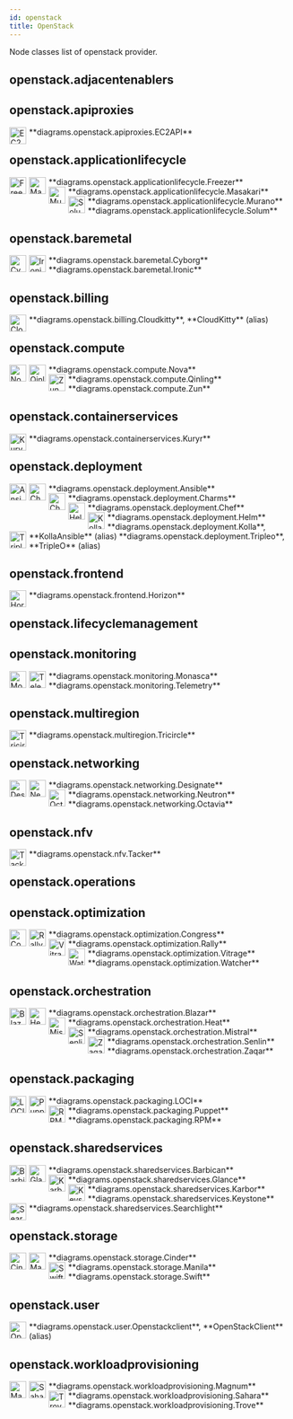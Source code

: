 ```yaml
---
id: openstack
title: OpenStack
---
```


Node classes list of openstack provider.

## openstack.adjacentenablers


## openstack.apiproxies


<img width="30" src="/img/resources/openstack/apiproxies/ec2api.png" alt="EC2API" style="float: left; padding-right: 5px;" >
**diagrams.openstack.apiproxies.EC2API**

## openstack.applicationlifecycle


<img width="30" src="/img/resources/openstack/applicationlifecycle/freezer.png" alt="Freezer" style="float: left; padding-right: 5px;" >
**diagrams.openstack.applicationlifecycle.Freezer**

<img width="30" src="/img/resources/openstack/applicationlifecycle/masakari.png" alt="Masakari" style="float: left; padding-right: 5px;" >
**diagrams.openstack.applicationlifecycle.Masakari**

<img width="30" src="/img/resources/openstack/applicationlifecycle/murano.png" alt="Murano" style="float: left; padding-right: 5px;" >
**diagrams.openstack.applicationlifecycle.Murano**

<img width="30" src="/img/resources/openstack/applicationlifecycle/solum.png" alt="Solum" style="float: left; padding-right: 5px;" >
**diagrams.openstack.applicationlifecycle.Solum**

## openstack.baremetal


<img width="30" src="/img/resources/openstack/baremetal/cyborg.png" alt="Cyborg" style="float: left; padding-right: 5px;" >
**diagrams.openstack.baremetal.Cyborg**

<img width="30" src="/img/resources/openstack/baremetal/ironic.png" alt="Ironic" style="float: left; padding-right: 5px;" >
**diagrams.openstack.baremetal.Ironic**

## openstack.billing


<img width="30" src="/img/resources/openstack/operations/billing/cloudkitty.png" alt="Cloudkitty" style="float: left; padding-right: 5px;" >
**diagrams.openstack.billing.Cloudkitty**, **CloudKitty** (alias)

## openstack.compute


<img width="30" src="/img/resources/openstack/compute/nova.png" alt="Nova" style="float: left; padding-right: 5px;" >
**diagrams.openstack.compute.Nova**

<img width="30" src="/img/resources/openstack/compute/qinling.png" alt="Qinling" style="float: left; padding-right: 5px;" >
**diagrams.openstack.compute.Qinling**

<img width="30" src="/img/resources/openstack/compute/zun.png" alt="Zun" style="float: left; padding-right: 5px;" >
**diagrams.openstack.compute.Zun**

## openstack.containerservices


<img width="30" src="/img/resources/openstack/adjacentenablers/containerservices/kuryr.png" alt="Kuryr" style="float: left; padding-right: 5px;" >
**diagrams.openstack.containerservices.Kuryr**

## openstack.deployment


<img width="30" src="/img/resources/openstack/lifecyclemanagement/deployment/ansible.png" alt="Ansible" style="float: left; padding-right: 5px;" >
**diagrams.openstack.deployment.Ansible**

<img width="30" src="/img/resources/openstack/lifecyclemanagement/deployment/charms.png" alt="Charms" style="float: left; padding-right: 5px;" >
**diagrams.openstack.deployment.Charms**

<img width="30" src="/img/resources/openstack/lifecyclemanagement/deployment/chef.png" alt="Chef" style="float: left; padding-right: 5px;" >
**diagrams.openstack.deployment.Chef**

<img width="30" src="/img/resources/openstack/lifecyclemanagement/deployment/helm.png" alt="Helm" style="float: left; padding-right: 5px;" >
**diagrams.openstack.deployment.Helm**

<img width="30" src="/img/resources/openstack/lifecyclemanagement/deployment/kolla.png" alt="Kolla" style="float: left; padding-right: 5px;" >
**diagrams.openstack.deployment.Kolla**, **KollaAnsible** (alias)

<img width="30" src="/img/resources/openstack/lifecyclemanagement/deployment/tripleo.png" alt="Tripleo" style="float: left; padding-right: 5px;" >
**diagrams.openstack.deployment.Tripleo**, **TripleO** (alias)

## openstack.frontend


<img width="30" src="/img/resources/openstack/frontend/horizon.png" alt="Horizon" style="float: left; padding-right: 5px;" >
**diagrams.openstack.frontend.Horizon**

## openstack.lifecyclemanagement


## openstack.monitoring


<img width="30" src="/img/resources/openstack/operations/monitoring/monasca.png" alt="Monasca" style="float: left; padding-right: 5px;" >
**diagrams.openstack.monitoring.Monasca**

<img width="30" src="/img/resources/openstack/operations/monitoring/telemetry.png" alt="Telemetry" style="float: left; padding-right: 5px;" >
**diagrams.openstack.monitoring.Telemetry**

## openstack.multiregion


<img width="30" src="/img/resources/openstack/operations/multiregion/tricircle.png" alt="Tricircle" style="float: left; padding-right: 5px;" >
**diagrams.openstack.multiregion.Tricircle**

## openstack.networking


<img width="30" src="/img/resources/openstack/networking/designate.png" alt="Designate" style="float: left; padding-right: 5px;" >
**diagrams.openstack.networking.Designate**

<img width="30" src="/img/resources/openstack/networking/neutron.png" alt="Neutron" style="float: left; padding-right: 5px;" >
**diagrams.openstack.networking.Neutron**

<img width="30" src="/img/resources/openstack/networking/octavia.png" alt="Octavia" style="float: left; padding-right: 5px;" >
**diagrams.openstack.networking.Octavia**

## openstack.nfv


<img width="30" src="/img/resources/openstack/adjacentenablers/nfv/tacker.png" alt="Tacker" style="float: left; padding-right: 5px;" >
**diagrams.openstack.nfv.Tacker**

## openstack.operations


## openstack.optimization


<img width="30" src="/img/resources/openstack/operations/optimization/congress.png" alt="Congress" style="float: left; padding-right: 5px;" >
**diagrams.openstack.optimization.Congress**

<img width="30" src="/img/resources/openstack/operations/optimization/rally.png" alt="Rally" style="float: left; padding-right: 5px;" >
**diagrams.openstack.optimization.Rally**

<img width="30" src="/img/resources/openstack/operations/optimization/vitrage.png" alt="Vitrage" style="float: left; padding-right: 5px;" >
**diagrams.openstack.optimization.Vitrage**

<img width="30" src="/img/resources/openstack/operations/optimization/watcher.png" alt="Watcher" style="float: left; padding-right: 5px;" >
**diagrams.openstack.optimization.Watcher**

## openstack.orchestration


<img width="30" src="/img/resources/openstack/orchestration/blazar.png" alt="Blazar" style="float: left; padding-right: 5px;" >
**diagrams.openstack.orchestration.Blazar**

<img width="30" src="/img/resources/openstack/orchestration/heat.png" alt="Heat" style="float: left; padding-right: 5px;" >
**diagrams.openstack.orchestration.Heat**

<img width="30" src="/img/resources/openstack/orchestration/mistral.png" alt="Mistral" style="float: left; padding-right: 5px;" >
**diagrams.openstack.orchestration.Mistral**

<img width="30" src="/img/resources/openstack/orchestration/senlin.png" alt="Senlin" style="float: left; padding-right: 5px;" >
**diagrams.openstack.orchestration.Senlin**

<img width="30" src="/img/resources/openstack/orchestration/zaqar.png" alt="Zaqar" style="float: left; padding-right: 5px;" >
**diagrams.openstack.orchestration.Zaqar**

## openstack.packaging


<img width="30" src="/img/resources/openstack/lifecyclemanagement/packaging/loci.png" alt="LOCI" style="float: left; padding-right: 5px;" >
**diagrams.openstack.packaging.LOCI**

<img width="30" src="/img/resources/openstack/lifecyclemanagement/packaging/puppet.png" alt="Puppet" style="float: left; padding-right: 5px;" >
**diagrams.openstack.packaging.Puppet**

<img width="30" src="/img/resources/openstack/lifecyclemanagement/packaging/rpm.png" alt="RPM" style="float: left; padding-right: 5px;" >
**diagrams.openstack.packaging.RPM**

## openstack.sharedservices


<img width="30" src="/img/resources/openstack/sharedservices/barbican.png" alt="Barbican" style="float: left; padding-right: 5px;" >
**diagrams.openstack.sharedservices.Barbican**

<img width="30" src="/img/resources/openstack/sharedservices/glance.png" alt="Glance" style="float: left; padding-right: 5px;" >
**diagrams.openstack.sharedservices.Glance**

<img width="30" src="/img/resources/openstack/sharedservices/karbor.png" alt="Karbor" style="float: left; padding-right: 5px;" >
**diagrams.openstack.sharedservices.Karbor**

<img width="30" src="/img/resources/openstack/sharedservices/keystone.png" alt="Keystone" style="float: left; padding-right: 5px;" >
**diagrams.openstack.sharedservices.Keystone**

<img width="30" src="/img/resources/openstack/sharedservices/searchlight.png" alt="Searchlight" style="float: left; padding-right: 5px;" >
**diagrams.openstack.sharedservices.Searchlight**

## openstack.storage


<img width="30" src="/img/resources/openstack/storage/cinder.png" alt="Cinder" style="float: left; padding-right: 5px;" >
**diagrams.openstack.storage.Cinder**

<img width="30" src="/img/resources/openstack/storage/manila.png" alt="Manila" style="float: left; padding-right: 5px;" >
**diagrams.openstack.storage.Manila**

<img width="30" src="/img/resources/openstack/storage/swift.png" alt="Swift" style="float: left; padding-right: 5px;" >
**diagrams.openstack.storage.Swift**

## openstack.user


<img width="30" src="/img/resources/openstack/user/openstackclient.png" alt="Openstackclient" style="float: left; padding-right: 5px;" >
**diagrams.openstack.user.Openstackclient**, **OpenStackClient** (alias)

## openstack.workloadprovisioning


<img width="30" src="/img/resources/openstack/workloadprovisioning/magnum.png" alt="Magnum" style="float: left; padding-right: 5px;" >
**diagrams.openstack.workloadprovisioning.Magnum**

<img width="30" src="/img/resources/openstack/workloadprovisioning/sahara.png" alt="Sahara" style="float: left; padding-right: 5px;" >
**diagrams.openstack.workloadprovisioning.Sahara**

<img width="30" src="/img/resources/openstack/workloadprovisioning/trove.png" alt="Trove" style="float: left; padding-right: 5px;" >
**diagrams.openstack.workloadprovisioning.Trove**
